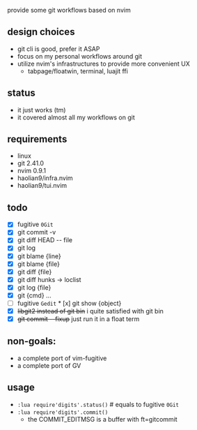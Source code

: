 provide some git workflows based on nvim

## design choices
* git cli is good, prefer it ASAP
* focus on my personal workflows around git
* utilize nvim's infrastructures to provide more convenient UX
    * tabpage/floatwin, terminal, luajit ffi

## status
* it just works (tm)
* it covered almost all my workflows on git

## requirements
* linux
* git 2.41.0
* nvim 0.9.1
* haolian9/infra.nvim
* haolian9/tui.nvim

## todo
* [x] fugitive `0Git` 
* [x] git commit -v
* [x] git diff HEAD -- file
* [x] git log
* [x] git blame {line}
* [x] git blame {file}
* [x] git diff {file}
* [x] git diff hunks -> loclist
* [x] git log {file}
* [x] git {cmd} ...
* [ ] fugitive `Gedit`
      * [x] git show {object}
* [x] ~~libgit2 instead of git bin~~ i quite satisfied with git bin
* [x] ~~git commit --fixup~~ just run it in a float term

## non-goals:
* a complete port of vim-fugitive
* a complete port of GV

## usage
* `:lua require'digits'.status()` # equals to fugitive `0Git`
* `:lua require'digits'.commit()`
    * the COMMIT_EDITMSG is a buffer with ft=gitcommit
